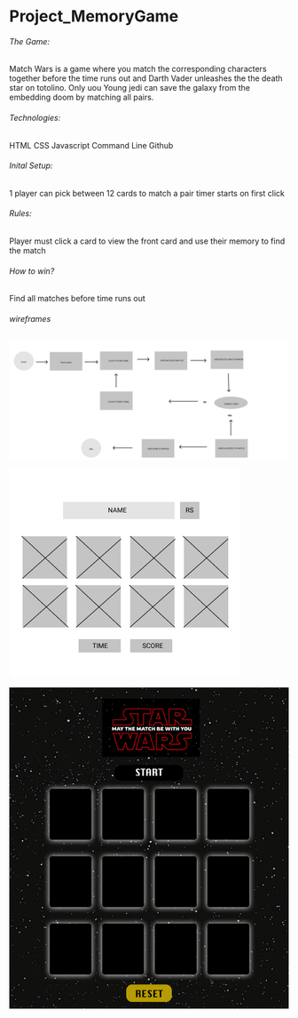 # Project_MemoryGame
<h6>The Game:</h6>
Match Wars is a game where you match the corresponding characters together before the time runs out and Darth Vader unleashes the the death star on totolino. Only uou Young jedi can save the galaxy from the embedding doom by matching all pairs.

<h6>Technologies:</h6>
HTML
CSS
Javascript
Command Line
Github

<h6>Inital Setup:</h6>
1 player can pick between 12 cards to match a pair
timer starts on first click


<h6>Rules:</h6>
Player must click a card to view the front card and use their memory to find the match 

<h6>How to win?</h6>
Find all matches before time runs out 


<h6>wireframes</h6>

![user flow](./js/SWC/user%20flow.png)

![low fi](./js/SWC/wireframe1.png)

![hi-fi wireframe](./js/SWC/Frame%2027.png)



